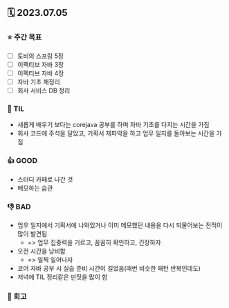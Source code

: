 ## 🗓 2023.07.05
### ⭐️ 주간 목표
- [ ] 토비의 스프링 5장
- [ ] 이펙티브 자바 3장
- [ ] 이펙티브 자바 4장
- [ ] 자바 기초 재정리
- [ ] 회사 서비스 DB 정리

### 📖 TIL
- 새롭게 배우기 보다는 corejava 공부를 하며 자바 기초를 다지는 시간을 가짐
- 회사 코드에 주석을 달았고, 기획서 재파악을 하고 업무 일지를 돌아보는 시간을 가짐

### 👍 GOOD
- 스터디 카페로 나간 것
- 메모하는 습관

### 👎 BAD
- 업우 일지에서 기획서에 나와있거나 이미 메모했던 내용을 다시 되물어보는 전적이 많이 발견됨
  - => 업무 집중력을 기르고, 꼼꼼히 확인하고, 긴장하자
- 오전 시간을 낭비함
  - => 일찍 일어나자
- 코어 자바 공부 시 실습 준비 시간이 길었음(매번 비슷한 패턴 반복인데도)
- 저녁에 TIL 정리같은 딴짓을 많이 함

### 🤔 회고

